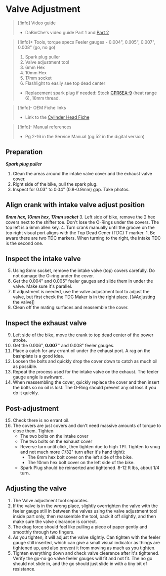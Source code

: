 # Valve Adjustment
> [!info] Video guide
> -   DaBinChe's video guide Part 1 and [Part 2](https://www.youtube.com/watch?v=gukJfxvcjjI)

> [!info]+ Tools, torque specs
> Feeler gauges - 0.004", 0.005", 0.007", 0.008" (go, no go)
> 1. Spark plug puller
> 2. Valve adjustment tool
> 3. 6mm Hex
> 4. 10mm Hex
> 5. 17mm socket
> 6. Flashlight to easily see top dead center
> - Replacement spark plug if needed: Stock [CPR6EA-9](https://www.ngk.com/ngk-6899-cpr6ea-9-nickel-spark-plug) (heat range 6), 10mm thread.

> [!info]- OEM Fiche links
> - Link to the [Cylinder Head Fiche](https://www.revzilla.com/oem/honda/2021-honda-trail-125-abs/cylinder-head?submodel=ct125aac)

> [!info]- Manual references
> - Pg 2-16 in the Service Manual (pg 52 in the digital version)

## Preparation
***Spark plug puller***
1. Clean the areas around the intake valve cover and the exhaust valve cover.
2. Right side of the bike, pull the spark plug.
3. Inspect for 0.03" to 0.04" (0.8-0.9mm) gap. Take photos.

## Align crank with intake valve adjust position
***6mm hex, 10mm hex, 17mm socket***
3. Left side of bike, remove the 2 hex covers next to the shifter toe. Don't lose the O-Rings under the covers. The top left is a 6mm allen key.
4. Turn crank manually until the groove on the top right visual port aligns with the Top Dead Cener (TDC) T marker.
	1. Be aware there are two TDC markers. When turning to the right, the intake TDC is the second one.

## Inspect the intake valve
5. Using 8mm socket, remove the intake valve (top) covers carefully. Do not damage the O-ring under the cover.
6. Get the 0.004" and 0.005" feeler gauges and slide them in under the valve. Make sure it's parallel.
7. If adjustment is needed, use the valve adjustment tool to adjust the valve, but first check the TDC Maker is in the right place. [[#Adjusting the valve]]
8. Clean off the mating surfaces and reassemble the cover.

## Inspect the exhaust valve
9. Left side of the bike, move the crank to top dead center of the power stroke.
10. Get the 0.006", **0.007"** and 0.008" feeler gauges.
11. Place a catch for any errant oil under the exhaust port. A rag on the bashplate is a good idea.
12. Loosen the bolts and quickly drop the cover down to catch as much oil as possible.
13. Repeat the process used for the intake valve on the exhaust. The feeler gauge angle is awkward.
14. When reassembling the cover, quickly replace the cover and then insert the bolts so no oil is lost. The O-Ring should prevent any oil loss if you do it quickly.

## Post-adjustment
15. Check there is no errant oil.
16. The covers are just covers and don't need massive amounts of torque to close them. Tighten
	- The two bolts on the intake cover
	- The two bolts on the exhaust cover
	- Reverse turn until click, then tighten due to high TPI. Tighten to snug and not much more (1/32" turn after it's hand tight):
		- The 6mm hex bolt cover on the left side of the bike.
		- The 10mm hex bolt cover on the left side of the bike.
	- Spark Plug should be reinserted and tightened. 8-12 ft lbs, about 1/4 turn.

## Adjusting the valve
1. The Valve adjustment tool separates. 
2. If the valve is in the wrong place, slightly overrighten the valve with the feeler gauge still in between the valves using the valve adjustment tool inside part only, then reassemble the tool, back it off slightly, and then make sure the valve clearance is correct.
3. The drag force should feel like pulling a piece of paper gently and smoothly through two fingers.
4. As you tighten, it will adjust the valve slightly. Can tighten with the feeler gauge still inserted, which can give a small visual indicator as things are tightened up, and also prevent it from moving as much as you tighten.
5. Tighten everything down and check valve clearance after it's tightened. Verify the go-no go valve feeler gauges will fit and not fit. The no go should not slide in, and the go should just slide in with a tiny bit of resistance.
